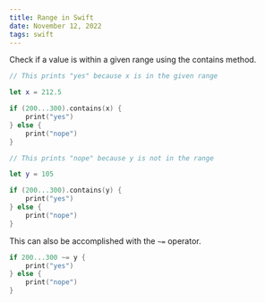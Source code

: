 ```yaml
---
title: Range in Swift
date: November 12, 2022
tags: swift
---
```


Check if a value is within a given range using the contains method.

```swift
// This prints "yes" because x is in the given range

let x = 212.5

if (200...300).contains(x) {
    print("yes")
} else {
    print("nope")
}

// This prints "nope" because y is not in the range

let y = 105

if (200...300).contains(y) {
    print("yes")
} else {
    print("nope")
}
```

This can also be accomplished with the `~=` operator.

```swift
if 200...300 ~= y {
    print("yes")
} else {
    print("nope")
}
```
